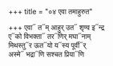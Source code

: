 +++
title = "०४ एवा तमाहुरुत"

+++
एवा᳓ त᳓म् आहुर् उत᳓ शृण्व इ᳓न्द्र  
ए᳓को विभक्ता᳓ तर᳓णिर् मघा᳓नाम्  
मिथस्तु᳓र ऊत᳓यो य᳓स्य पूर्वी᳓र्  
अस्मे᳓ भद्रा᳓णि सश्चत प्रिया᳓णि